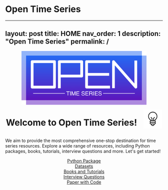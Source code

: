 # Open Time Series

---
layout: post
title: HOME
nav_order: 1
description: "Open Time Series"
permalink: /
---

<div style="display: flex; flex-direction: column; align-items: center;">
  <img src="/assets/images/large-logo.png" alt="Large Logo" style="max-width: 400px;">
</div>


<div style="display: flex; align-items: center; justify-content: center;">
  <div>
    <h1>Welcome to Open Time Series!</h1>
  </div>
  <div style="margin-left: 20px;">
    <img src="/assets/images/bulb.gif" alt="Alt Text" width="60">
  </div>
</div>


We aim to provide the most comprehensive one-stop destination for time series resources. 
Explore a wide range of resources, including Python packages, books, tutorials, interview questions and more. Let's get started! 


<div style="text-align: center;">
  <a href="https://awesometimeseries.github.io/" class="btn btn-primary fs-5 mb-4 mb-md-0 mr-2" style="width: 200px;">Python Package</a>
</div>
<div style="text-align: center;">
  <a href="https://awesometimeseries.github.io/" class="btn btn-primary fs-5 mb-4 mb-md-0 mr-2" style="width: 200px;">Datasets</a>
</div>
<div style="text-align: center;">
  <a href="https://awesometimeseries.github.io/" class="btn btn-primary fs-5 mb-4 mb-md-0 mr-2" style="width: 200px;">Books and Tutorials</a>
</div>
<div style="text-align: center;">
  <a href="https://awesometimeseries.github.io/" class="btn btn-primary fs-5 mb-4 mb-md-0 mr-2" style="width: 200px;">Interview Questions</a>
</div>
<div style="text-align: center;">
  <a href="https://awesometimeseries.github.io/" class="btn btn-primary fs-5 mb-4 mb-md-0 mr-2" style="width: 200px;">Paper with Code</a>
</div>

